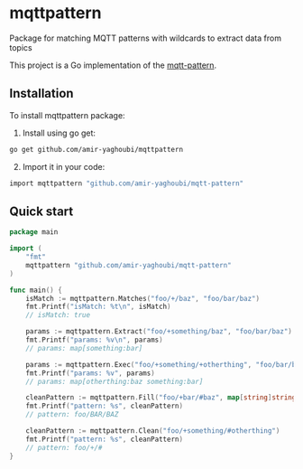 # mqttpattern

Package for matching MQTT patterns with wildcards to extract data from topics

This project is a Go implementation of the [mqtt-pattern](https://github.com/RangerMauve/mqtt-pattern).

## Installation

To install mqttpattern package:

1. Install using go get:

```bash
go get github.com/amir-yaghoubi/mqttpattern
```

2. Import it in your code:

```bash
import mqttpattern "github.com/amir-yaghoubi/mqtt-pattern"
```

## Quick start

```go
package main

import (
	"fmt"
	mqttpattern "github.com/amir-yaghoubi/mqtt-pattern"
)

func main() {
	isMatch := mqttpattern.Matches("foo/+/baz", "foo/bar/baz")
	fmt.Printf("isMatch: %t\n", isMatch)
	// isMatch: true

	params := mqttpattern.Extract("foo/+something/baz", "foo/bar/baz")
	fmt.Printf("params: %v\n", params)
	// params: map[something:bar]

	params := mqttpattern.Exec("foo/+something/+otherthing", "foo/bar/baz")
	fmt.Printf("params: %v", params)
	// params: map[otherthing:baz something:bar]

	cleanPattern := mqttpattern.Fill("foo/+bar/#baz", map[string]string{"bar": "BAR", "baz": "BAZ"})
	fmt.Printf("pattern: %s", cleanPattern)
	// pattern: foo/BAR/BAZ

	cleanPattern := mqttpattern.Clean("foo/+something/#otherthing")
	fmt.Printf("pattern: %s", cleanPattern)
	// pattern: foo/+/#
}

```
